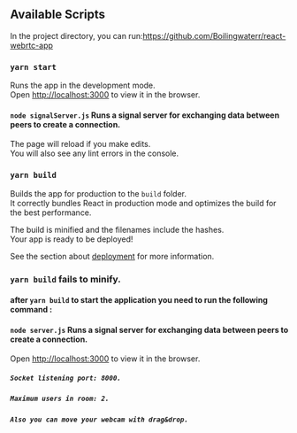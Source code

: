 ## Available Scripts

In the project directory, you can run:https://github.com/Boilingwaterr/react-webrtc-app

### `yarn start`

Runs the app in the development mode.<br />
Open [http://localhost:3000](http://localhost:3000) to view it in the browser.

#### `node signalServer.js` Runs a signal server for exchanging data between peers to create a connection.

The page will reload if you make edits.<br />
You will also see any lint errors in the console.

### `yarn build`

Builds the app for production to the `build` folder.<br />
It correctly bundles React in production mode and optimizes the build for the best performance.

The build is minified and the filenames include the hashes.<br />
Your app is ready to be deployed!

See the section about [deployment](https://facebook.github.io/create-react-app/docs/deployment) for more information.

### `yarn build` fails to minify.

#### after `yarn build` to start the application you need to run the following command :
#### `node server.js` Runs a signal server for exchanging data between peers to create a connection.
Open [http://localhost:3000](http://localhost:3000) to view it in the browser.
##### `Socket listening port: 8000.`
##### `Maximum users in room: 2.`
##### `Also you can move your webcam with drag&drop.`
